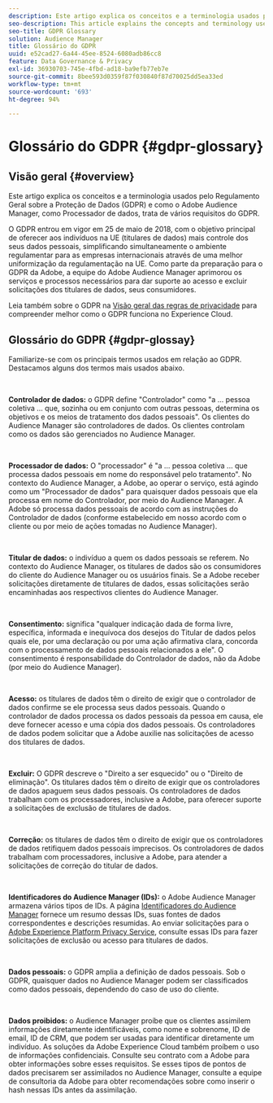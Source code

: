 ```yaml
---
description: Este artigo explica os conceitos e a terminologia usados pelo Regulamento Geral sobre a Proteção de Dados (GDPR) e como o Adobe Audience Manager, como Processador de dados, trata de vários requisitos do GDPR.
seo-description: This article explains the concepts and terminology used by the European General Data Protection Regulation (GDPR), and how Adobe Audience Manager, as a Data Processor, addresses various GDPR requirements.
seo-title: GDPR Glossary
solution: Audience Manager
title: Glossário do GDPR
uuid: e52cad27-6a44-45ee-8524-6080adb86cc8
feature: Data Governance & Privacy
exl-id: 36930703-745e-4fbd-ad18-ba9efb77eb7e
source-git-commit: 8bee593d0359f87f030840f87d70025dd5ea33ed
workflow-type: tm+mt
source-wordcount: '693'
ht-degree: 94%

---
```


# Glossário do GDPR {#gdpr-glossary}

## Visão geral {#overview}

Este artigo explica os conceitos e a terminologia usados pelo Regulamento Geral sobre a Proteção de Dados (GDPR) e como o Adobe Audience Manager, como Processador de dados, trata de vários requisitos do GDPR.

O GDPR entrou em vigor em 25 de maio de 2018, com o objetivo principal de oferecer aos indivíduos na UE (titulares de dados) mais controle dos seus dados pessoais, simplificando simultaneamente o ambiente regulamentar para as empresas internacionais através de uma melhor uniformização da regulamentação na UE. Como parte da preparação para o GDPR da Adobe, a equipe do Adobe Audience Manager aprimorou os serviços e processos necessários para dar suporte ao acesso e excluir solicitações dos titulares de dados, seus consumidores.

Leia também sobre o GDPR na [Visão geral das regras de privacidade](https://experienceleague.adobe.com/docs/experience-platform/privacy/regulations/overview.html?lang=en) para compreender melhor como o GDPR funciona no Experience Cloud.

## Glossário do GDPR {#gdpr-glossay}

Familiarize-se com os principais termos usados em relação ao GDPR. Destacamos alguns dos termos mais usados abaixo.

 

**Controlador de dados:** o GDPR define &quot;Controlador&quot; como &quot;a ... pessoa coletiva ... que, sozinha ou em conjunto com outras pessoas, determina os objetivos e os meios de tratamento dos dados pessoais&quot;. Os clientes do Audience Manager são controladores de dados. Os clientes controlam como os dados são gerenciados no Audience Manager.

 

**Processador de dados:** O &quot;processador&quot; é &quot;a ... pessoa coletiva ... que processa dados pessoais em nome do responsável pelo tratamento&quot;. No contexto do Audience Manager, a Adobe, ao operar o serviço, está agindo como um &quot;Processador de dados&quot; para quaisquer dados pessoais que ela processa em nome do Controlador, por meio do Audience Manager. A Adobe só processa dados pessoais de acordo com as instruções do Controlador de dados (conforme estabelecido em nosso acordo com o cliente ou por meio de ações tomadas no Audience Manager).

 

**Titular de dados:** o indivíduo a quem os dados pessoais se referem. No contexto do Audience Manager, os titulares de dados são os consumidores do cliente do Audience Manager ou os usuários finais. Se a Adobe receber solicitações diretamente de titulares de dados, essas solicitações serão encaminhadas aos respectivos clientes do Audience Manager.

 

**Consentimento:** significa &quot;qualquer indicação dada de forma livre, específica, informada e inequívoca dos desejos do Titular de dados pelos quais ele, por uma declaração ou por uma ação afirmativa clara, concorda com o processamento de dados pessoais relacionados a ele&quot;. O consentimento é responsabilidade do Controlador de dados, não da Adobe (por meio do Audience Manager).

 

**Acesso:** os titulares de dados têm o direito de exigir que o controlador de dados confirme se ele processa seus dados pessoais. Quando o controlador de dados processa os dados pessoais da pessoa em causa, ele deve fornecer acesso e uma cópia dos dados pessoais. Os controladores de dados podem solicitar que a Adobe auxilie nas solicitações de acesso dos titulares de dados.

 

**Excluir:** O GDPR descreve o &quot;Direito a ser esquecido&quot; ou o &quot;Direito de eliminação&quot;. Os titulares dados têm o direito de exigir que os controladores de dados apaguem seus dados pessoais. Os controladores de dados trabalham com os processadores, inclusive a Adobe, para oferecer suporte a solicitações de exclusão de titulares de dados.

 

**Correção:** os titulares de dados têm o direito de exigir que os controladores de dados retifiquem dados pessoais imprecisos. Os controladores de dados trabalham com processadores, inclusive a Adobe, para atender a solicitações de correção do titular de dados.

 

**Identificadores do Audience Manager (IDs):** o Adobe Audience Manager armazena vários tipos de IDs. A página [Identificadores do Audience Manager](data-privacy-ids.md) fornece um resumo dessas IDs, suas fontes de dados correspondentes e descrições resumidas. Ao enviar solicitações para o [Adobe Experience Platform Privacy Service](https://experienceleague.adobe.com/docs/experience-platform/privacy/home.html?lang=en), consulte essas IDs para fazer solicitações de exclusão ou acesso para titulares de dados.

 

**Dados pessoais:** o GDPR amplia a definição de dados pessoais. Sob o GDPR, quaisquer dados no Audience Manager podem ser classificados como dados pessoais, dependendo do caso de uso do cliente.

 

**Dados proibidos:** o Audience Manager proíbe que os clientes assimilem informações diretamente identificáveis, como nome e sobrenome, ID de email, ID de CRM, que podem ser usadas para identificar diretamente um indivíduo. As soluções da Adobe Experience Cloud também proíbem o uso de informações confidenciais. Consulte seu contrato com a Adobe para obter informações sobre esses requisitos. Se esses tipos de pontos de dados precisarem ser assimilados no Audience Manager, consulte a equipe de consultoria da Adobe para obter recomendações sobre como inserir o hash nessas IDs antes da assimilação.
